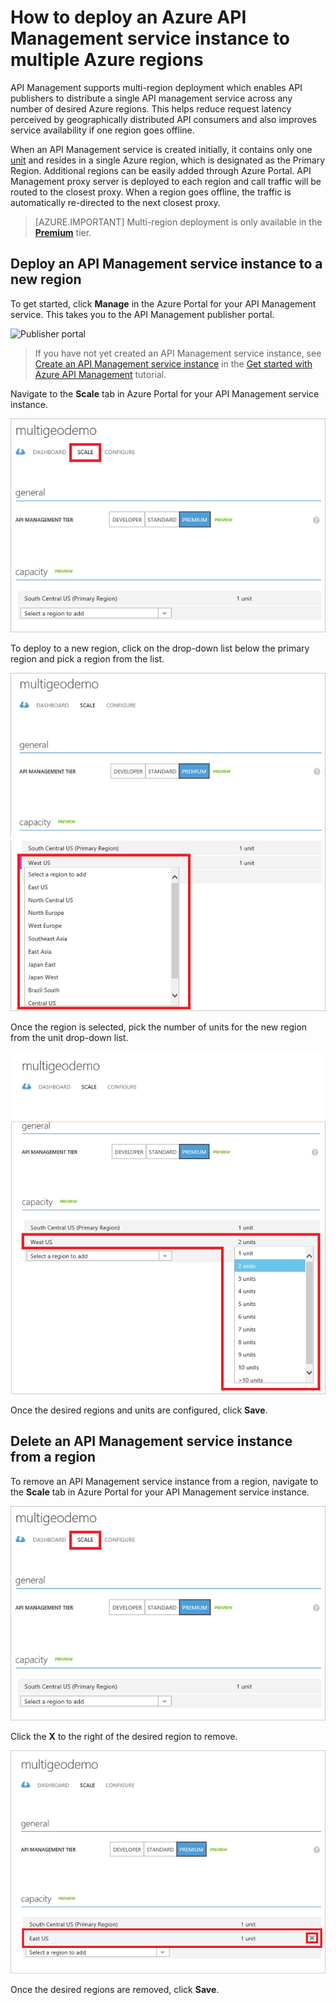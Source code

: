 <properties
	pageTitle="How to deploy an Azure API Management service instance to multiple Azure regions"
	description="Learn how to deploy an Azure API Management service instance to multiple Azure regions." 
	services="api-management"
	documentationCenter=""
	authors="steved0x"
	manager="dwrede"
	editor=""/>

<tags
	ms.service="api-management"
	ms.workload="mobile"
	ms.tgt_pltfrm="na"
	ms.devlang="na"
	ms.topic="article"
	ms.date="06/16/2015"
	ms.author="sdanie"/>

# How to deploy an Azure API Management service instance to multiple Azure regions

API Management supports multi-region deployment which enables API publishers to distribute a single API management service across any number of desired Azure regions. This helps reduce request latency perceived by geographically distributed API consumers and also improves service availability if one region goes offline. 

When an API Management service is created initially, it contains only one [unit][] and resides in a single Azure region, which is designated as the Primary Region. Additional regions can be easily added through Azure Portal. API Management proxy server is deployed to each region and call traffic will be routed to the closest proxy. When a region goes offline, the traffic is automatically re-directed to the next closest proxy. 

> [AZURE.IMPORTANT] Multi-region deployment is only available in the **[Premium][]** tier.

## <a name="add-region"> </a>Deploy an API Management service instance to a new region

To get started, click **Manage** in the Azure Portal for your API Management service. This takes you to the API Management publisher portal.

![Publisher portal][api-management-management-console]

>If you have not yet created an API Management service instance, see [Create an API Management service instance][] in the [Get started with Azure API Management][] tutorial.

Navigate to the **Scale** tab in Azure Portal for your API Management service instance. 

![Scale tab][api-management-scale-service]

To deploy to a new region, click on the drop-down list below the primary region and pick a region from the list.

![Add region][api-management-add-region]

Once the region is selected, pick the number of units for the new region from the unit drop-down list.

![Specify units][api-management-select-units]

Once the desired regions and units are configured, click **Save**.

## <a name="remove-region"> </a>Delete an API Management service instance from a region

To remove an API Management service instance from a region, navigate to the **Scale** tab in Azure Portal for your API Management service instance. 

![Scale tab][api-management-scale-service]

Click the **X** to the right of the desired region to remove.  

![Remove region][api-management-remove-region]

Once the desired regions are removed, click **Save**.


[api-management-management-console]: ./media/api-management-howto-deploy-multi-region/api-management-management-console.png

[api-management-scale-service]: ./media/api-management-howto-deploy-multi-region/api-management-scale-service.png
[api-management-add-region]: ./media/api-management-howto-deploy-multi-region/api-management-add-region.png
[api-management-select-units]: ./media/api-management-howto-deploy-multi-region/api-management-select-units.png
[api-management-remove-region]: ./media/api-management-howto-deploy-multi-region/api-management-remove-region.png

[Create an API Management service instance]: api-management-get-started.md#create-service-instance
[Get started with Azure API Management]: api-management-get-started.md

[Deploy an API Management service instance to a new region]: #add-region
[Delete an API Management service instance from a region]: #remove-region

[unit]: http://azure.microsoft.com/pricing/details/api-management/
[Premium]: http://azure.microsoft.com/pricing/details/api-management/

